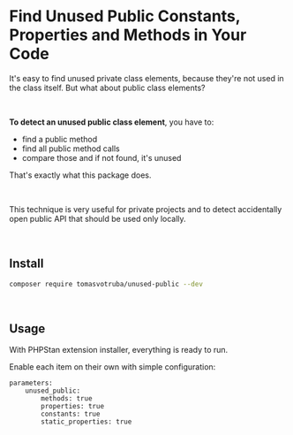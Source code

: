 # Find Unused Public Constants, Properties and Methods in Your Code

It's easy to find unused private class elements, because they're not used in the class itself. But what about public class elements?


<br>

**To detect an unused public class element**, you have to:

* find a public method
* find all public method calls
* compare those and if not found, it's unused

That's exactly what this package does.

<br>

This technique is very useful for private projects and to detect accidentally open public API that should be used only locally.

<br>

## Install

```bash
composer require tomasvotruba/unused-public --dev
```

<br>

## Usage

With PHPStan extension installer, everything is ready to run.

Enable each item on their own with simple configuration:

```neon
parameters:
    unused_public:
        methods: true
        properties: true
        constants: true
        static_properties: true
```
